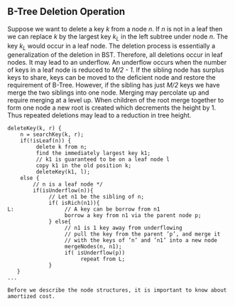 ## B-Tree Deletion Operation 
 
Suppose we want to delete a key <i>k</i> from a node <i>n</i>. If <i>n</i> is not in a leaf 
then we can replace <i>k</i> by the largest key <i>k<sub>L</sub></i> in the left subtree under node <i>n</i>. The key 
<i>k<sub>L</sub></i> would occur in a leaf node. The deletion process is essentially a generalization of the deletion in 
BST. Therefore, all deletions occur in leaf nodes. It may lead to an underflow. An underflow occurs when the number of
keys in a leaf node is reduced to <i>M/2 - 1</i>. If the sibling node has surplus keys to share, keys can be moved to
the deficient node and restore the requirement of B-Tree. However, if the sibling has just <i>M/2</i> keys we have 
merge the two siblings into one node. Merging may percolate up and require merging at a level up. When children of the 
root merge together to form one node a new root is created which decrements the height by 1. Thus repeated deletions 
may lead to a reduction in tree height.
 
```
deleteKey(k, r) {
    n = searchKey(k, r);
    if(!isLeaf(n)) {
         delete k from n;
         find the immediately largest key k1;
         // k1 is guaranteed to be on a leaf node l
         copy k1 in the old position k;
         deleteKey(k1, l);
    else {
        // n is a leaf node */
        if(isUnderflow(n)){
             // Let n1 be the sibling of n;
             if( isRich(n1)){ 
L:                // A key can be borrow from n1
                  borrow a key from n1 via the parent node p;
             } else{ 
                  // n1 is 1 key away from underflowing 
                  // pull the key from the parent ’p’, and merge it
                  // with the keys of ’n’ and ’n1’ into a new node
                  mergeNodes(n, n1); 
                  if( isUnderflow(p)) 
                       repeat from L;
             }
   }
... 

Before we describe the node structures, it is important to know about amortized cost.


